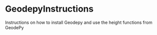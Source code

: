 # GeodepyInstructions
Instructions on how to install Geodepy and use the height functions from GeodePy
